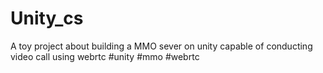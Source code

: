 # Unity_cs
A toy project about building a MMO sever on unity capable of conducting video call using webrtc
#unity #mmo #webrtc

